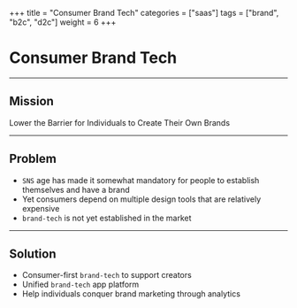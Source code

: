 +++
title = "Consumer Brand Tech"
categories = ["saas"]
tags = ["brand", "b2c", "d2c"]
weight = 6
+++

# Consumer Brand Tech

---

## Mission

Lower the Barrier for Individuals to Create Their Own Brands

---

## Problem

- `SNS` age has made it somewhat mandatory for people to establish themselves and have a brand
- Yet consumers depend on multiple design tools that are relatively expensive
- `brand-tech` is not yet established in the market

---

## Solution

- Consumer-first `brand-tech` to support creators
- Unified `brand-tech` app platform
- Help individuals conquer brand marketing through analytics
